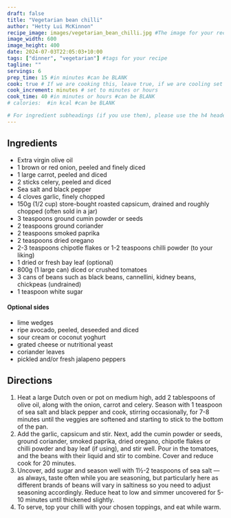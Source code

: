 ```yaml
---
draft: false
title: "Vegetarian bean chilli"
author: "Hetty Lui McKinnon"
recipe_image: images/vegetarian_bean_chilli.jpg #The image for your recipe
image_width: 600
image_height: 400
date: 2024-07-03T22:05:03+10:00
tags: ["dinner", "vegetarian"] #tags for your recipe
tagline: ""
servings: 6
prep_time: 15 #in minutes #can be BLANK
cook: true # If we are cooking this, leave true, if we are cooling set to false
cook_increment: minutes # set to minutes or hours
cook_time: 40 #in minutes or hours #can be BLANK
# calories:  #in kcal #can be BLANK

# For ingredient subheadings (if you use them), please use the h4 header.  For print view I have those elements targeted
---
```



## Ingredients

- Extra virgin olive oil
- 1 brown or red onion, peeled and finely diced
- 1 large carrot, peeled and diced
- 2 sticks celery, peeled and diced
- Sea salt and black pepper
- 4 cloves garlic, finely chopped
- 150g (1/2 cup) store-bought roasted capsicum, drained and roughly chopped (often sold in a jar)
- 3 teaspoons ground cumin powder or seeds
- 2 teaspoons ground coriander
- 2 teaspoons smoked paprika
- 2 teaspoons dried oregano
- 2-3 teaspoons chipotle flakes or 1-2 teaspoons chilli powder (to your liking)
- 1 dried or fresh bay leaf (optional)
- 800g (1 large can) diced or crushed tomatoes
- 3 cans of beans such as black beans, cannellini, kidney beans, chickpeas (undrained)
- 1 teaspoon white sugar

#### Optional sides
- lime wedges
- ripe avocado, peeled, deseeded and diced
- sour cream or coconut yoghurt
- grated cheese or nutritional yeast
- coriander leaves
- pickled and/or fresh jalapeno peppers

## Directions

1. Heat a large Dutch oven or pot on medium high, add 2 tablespoons of olive oil, along with the onion, carrot and celery. Season with 1 teaspoon of sea salt and black pepper and cook, stirring occasionally, for 7-8 minutes until the veggies are softened and starting to stick to the bottom of the pan.
2. Add the garlic, capsicum and stir. Next, add the cumin powder or seeds, ground coriander, smoked paprika, dried oregano, chipotle flakes or chilli powder and bay leaf (if using), and stir well. Pour in the tomatoes, and the beans with their liquid and stir to combine. Cover and reduce cook for 20 minutes.
3. Uncover, add sugar and season well with 1½-2 teaspoons of sea salt — as always, taste often while you are seasoning, but particularly here as different brands of beans will vary in saltiness so you need to adjust seasoning accordingly. Reduce heat to low and simmer uncovered for 5-10 minutes until thickened slightly.
4. To serve, top your chilli with your chosen toppings, and eat while warm.